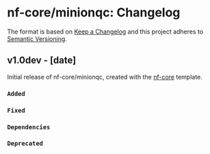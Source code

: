 # nf-core/minionqc: Changelog

The format is based on [Keep a Changelog](https://keepachangelog.com/en/1.0.0/)
and this project adheres to [Semantic Versioning](https://semver.org/spec/v2.0.0.html).

## v1.0dev - [date]

Initial release of nf-core/minionqc, created with the [nf-core](https://nf-co.re/) template.

### `Added`

### `Fixed`

### `Dependencies`

### `Deprecated`
